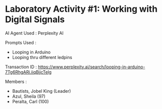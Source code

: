 # Laboratory Activity #1: Working with Digital Signals

AI Agent Used : Perplexity AI

Prompts Used :
- Looping in Arduino
- Looping thru different ledpins

Transaction ID : https://www.perplexity.ai/search/looping-in-arduino-7Tg6RhgARi.iiqBjjcTelg

Members :
- Bautists, Jobel King (Leader) 
- Azul, Sheila (97) 
- Peralta, Carl (100) 
